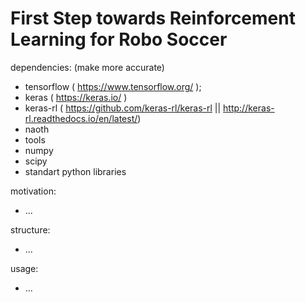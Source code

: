 # First Step towards Reinforcement Learning for Robo Soccer

dependencies: (make more accurate)
- tensorflow ( https://www.tensorflow.org/ );
- keras ( https://keras.io/ )
- keras-rl ( https://github.com/keras-rl/keras-rl || http://keras-rl.readthedocs.io/en/latest/)
- naoth
- tools 
- numpy
- scipy
- standart python libraries
    
motivation:
- ...
    
structure:
- ...
    
usage:
- ...
